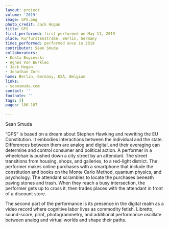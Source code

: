 ```yaml
---
layout: project
volume: '2019'
image: GPS.png
photo_credit: Jack Hogan
title: GPS
first_performed: first performed on May 11, 2019
place: Kurfurstenstraße, Berlin, Germany
times_performed: performed once in 2019
contributor: Sean Smuda
collaborators:
- Kosta Bogievski
- Agnes Von Burkleo
- Jack Hogan
- Jonathan Zorn
home: Berlin, Germany, USA, Belgium
links:
- seansmuda.com
contact: ''
footnote: ''
tags: []
pages: 186-187

---
```


Sean Smuda

“GPS” is based on a dream about Stephen Hawking and rewriting the EU Constitution. It embodies interactions between the individual and the state. Differences between them are analog and digital, and their averaging can determine and control consumer and political action. A performer in a wheelchair is pushed down a city street by an attendant. The street transitions from housing, shops, and galleries, to a red-light district. The performer makes online purchases with a smartphone that include the constitution and books on the Monte Carlo Method, quantum physics, and psychology. The attendant scrambles to locate the purchases beneath paving stones and trash. When they reach a busy intersection, the performer gets up to cross it, then trades places with the attendant in front of a discount store.

The second part of the performance is its presence in the digital realm as a video record where cognitive labor lives as commodity fetish. Libretto, sound-score, print, photogrammetry, and additional performance oscillate between analog and virtual worlds and shape their paths.

